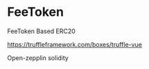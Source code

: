 # FeeToken
FeeToken Based ERC20

https://truffleframework.com/boxes/truffle-vue

Open-zepplin solidity
